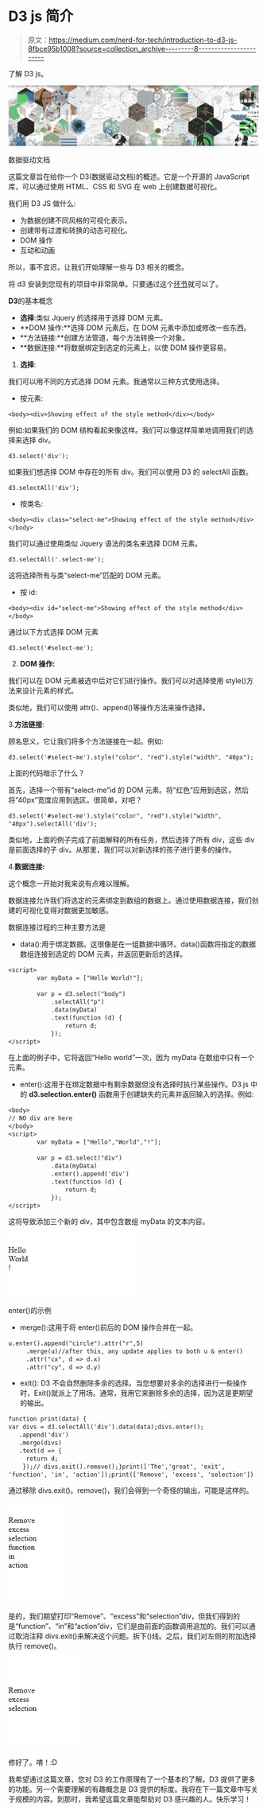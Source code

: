 # D3 js 简介

> 原文：<https://medium.com/nerd-for-tech/introduction-to-d3-js-8fbce95b1008?source=collection_archive---------8----------------------->

了解 D3 js。

![](img/51dfffbeb65aaa1a9e7df88204a756c4.png)

数据驱动文档

这篇文章旨在给你一个 D3(数据驱动文档)的概述。它是一个开源的 JavaScript 库，可以通过使用 HTML、CSS 和 SVG 在 web 上创建数据可视化。

我们用 D3 JS 做什么:

*   为数据创建不同风格的可视化表示。
*   创建带有过渡和转换的动态可视化。
*   DOM 操作
*   互动和动画

所以，事不宜迟，让我们开始理解一些与 D3 相关的概念。

将 d3 安装到您现有的项目中非常简单。只要通过这个[环节](https://www.npmjs.com/package/d3)就可以了。

**D3**的基本概念

*   **选择**:类似 Jquery 的选择用于选择 DOM 元素。
*   **DOM 操作:**选择 DOM 元素后，在 DOM 元素中添加或修改一些东西。
*   **方法链接:**创建方法管道，每个方法转换一个对象。
*   **数据连接:**将数据绑定到选定的元素上，以使 DOM 操作更容易。

1.  **选择**:

我们可以用不同的方式选择 DOM 元素。我通常以三种方式使用选择。

*   按元素:

```
<body><div>Showing effect of the style method</div></body>
```

例如:如果我们的 DOM 结构看起来像这样。我们可以像这样简单地调用我们的选择来选择 div。

```
d3.select('div');
```

如果我们想选择 DOM 中存在的所有 div。我们可以使用 D3 的 selectAll 函数。

```
d3.selectAll('div');
```

*   按类名:

```
<body><div class="select-me">Showing effect of the style method</div></body>
```

我们可以通过使用类似 Jquery 语法的类名来选择 DOM 元素。

```
d3.selectAll('.select-me');
```

这将选择所有与类“select-me”匹配的 DOM 元素。

*   按 id:

```
<body><div id="select-me">Showing effect of the style method</div></body>
```

通过以下方式选择 DOM 元素

```
d3.select('#select-me');
```

2. **DOM 操作:**

我们可以在 DOM 元素被选中后对它们进行操作。我们可以对选择使用 style()方法来设计元素的样式。

类似地，我们可以使用 attr()、append()等操作方法来操作选择。

3.**方法链接**:

顾名思义，它让我们将多个方法链接在一起。例如:

```
d3.select('#select-me').style("color", "red").style("width", "40px");
```

上面的代码暗示了什么？

首先，选择一个带有“select-me”id 的 DOM 元素。将“红色”应用到选区，然后将“40px”宽度应用到选区。很简单，对吧？

```
d3.select('#select-me').style("color", "red").style("width", "40px").selectAll('div');
```

类似地，上面的例子完成了前面解释的所有任务，然后选择了所有 div，这些 div 是前面选择的子 div。从那里，我们可以对新选择的孩子进行更多的操作。

4.**数据连接:**

这个概念一开始对我来说有点难以理解。

数据连接允许我们将选定的元素绑定到数组的数据上。通过使用数据连接，我们创建的可视化变得对数据更加敏感。

数据连接过程的三种主要方法是

*   data():用于绑定数据。这很像是在一组数据中循环。data()函数将指定的数据数组连接到选定的 DOM 元素，并返回更新后的选择。

```
<script>
        var myData = ["Hello World!"];

        var p = d3.select("body")
            .selectAll("p")
            .data(myData)
            .text(function (d) {
                return d;
            });
</script>
```

在上面的例子中，它将返回“Hello world”一次，因为 myData 在数组中只有一个元素。

*   enter():这用于在绑定数据中有剩余数据但没有选择时执行某些操作。D3.js 中的 **d3.selection.enter()** 函数用于创建缺失的元素并返回输入的选择。例如:

```
<body>
// NO div are here
</body>
<script>
        var myData = ["Hello","World","!"];

        var p = d3.select("div")
            .data(myData)
            .enter().append('div')
            .text(function (d) {
                return d;
            });
</script>
```

这将导致添加三个新的 div，其中包含数组 myData 的文本内容。

![](img/ef52bf9d4d3e1df4f72881becbac2074.png)

enter()的示例

*   merge():这用于将 enter()前后的 DOM 操作合并在一起。

```
u.enter().append("circle").attr("r",5)
     .merge(u)//after this, any update applies to both u & enter()             
     .attr("cx", d => d.x)
     .attr("cy", d => d.y)
```

*   exit(): D3 不会自然删除多余的选择。当您想要对多余的选择进行一些操作时，Exit()就派上了用场。通常，我用它来删除多余的选择，因为这是更期望的输出。

```
function print(data) {
var divs = d3.selectAll('div').data(data);divs.enter();
   .append('div')
   .merge(divs)
   .text(d => {
     return d;
    });// divs.exit().remove();}print(['The','great', 'exit', 'function', 'in', 'action']);print(['Remove', 'excess', 'selection'])
```

通过移除 divs.exit()。remove()，我们会得到一个奇怪的输出，可能是这样的。

![](img/2433781f6de387ae066d418abbbddbd5.png)

是的，我们期望打印“Remove”、“excess”和“selection”div，但我们得到的是“function”、“in”和“action”div，它们是由前面的函数调用追加的。我们可以通过取消注释 divs.exit()来解决这个问题。拆下()线。之后，我们对左侧的附加选择执行 remove()。

![](img/7fd91ca20b2b2e08c3df7a2b48636fc9.png)

修好了。唷！:D

我希望通过这篇文章，您对 D3 的工作原理有了一个基本的了解。D3 提供了更多的功能。另一个需要理解的有趣概念是 D3 提供的标度。我将在下一篇文章中写关于规模的内容。到那时，我希望这篇文章能帮助对 D3 感兴趣的人。快乐学习！